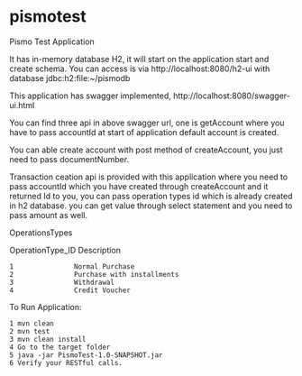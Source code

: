 # pismotest
Pismo Test Application

It has in-memory database H2, it will start on the application start and create schema. You can access is via http://localhost:8080/h2-ui
with database jdbc:h2:file:~/pismodb

This application has swagger implemented, http://localhost:8080/swagger-ui.html

You can find three api in above swagger url, one is getAccount where you have to pass accountId
at start of application default account is created.

You can able create account with post method of createAccount, you just need to pass
documentNumber.

Transaction ceation api is provided with this application where you need to pass accountId which you have created through
createAccount and it returned Id to you, you can pass operation types id which is already created in h2 database. you can get value through select statement and you need to pass amount as well.

OperationsTypes

OperationType_ID    Description

    1               Normal Purchase
    2               Purchase with installments
    3               Withdrawal
    4               Credit Voucher

To Run Application:

    1 mvn clean 
    2 mvn test
    3 mvn clean install
    4 Go to the target folder
    5 java -jar PismoTest-1.0-SNAPSHOT.jar
    6 Verify your RESTful calls.